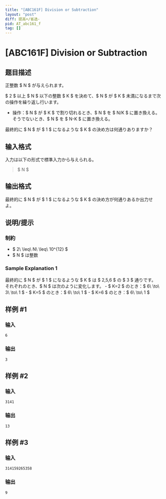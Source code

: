 ```yaml
---
title: "[ABC161F] Division or Subtraction"
layout: "post"
diff: 提高+/省选-
pid: AT_abc161_f
tag: []
---
```


# [ABC161F] Division or Subtraction

## 题目描述

[problemUrl]: https://atcoder.jp/contests/abc161/tasks/abc161_f

正整数 $ N $ が与えられます。

$ 2 $ 以上 $ N $ 以下の整数 $ K $ を決めて、$ N $ が $ K $ 未満になるまで次の操作を繰り返し行います。

- 操作：$ N $ が $ K $ で割り切れるとき、$ N $ を $ N/K $ に置き換える。そうでないとき、$ N $ を $ N-K $ に置き換える。

最終的に $ N $ が $ 1 $ になるような $ K $ の決め方は何通りありますか？

## 输入格式

入力は以下の形式で標準入力から与えられる。

> $ N $

## 输出格式

最終的に $ N $ が $ 1 $ になるような $ K $ の決め方が何通りあるか出力せよ。

## 说明/提示

### 制約

- $ 2\ \leq\ N\ \leq\ 10^{12} $
- $ N $ は整数

### Sample Explanation 1

最終的に $ N $ が $ 1 $ になるような $ K $ は $ 2,5,6 $ の $ 3 $ 通りです。 それぞれのとき、$ N $ は次のように変化します。 - $ K=2 $ のとき：$ 6\ \to\ 3\ \to\ 1 $ - $ K=5 $ のとき：$ 6\ \to\ 1 $ - $ K=6 $ のとき：$ 6\ \to\ 1 $

## 样例 #1

### 输入

```
6
```

### 输出

```
3
```

## 样例 #2

### 输入

```
3141
```

### 输出

```
13
```

## 样例 #3

### 输入

```
314159265358
```

### 输出

```
9
```

